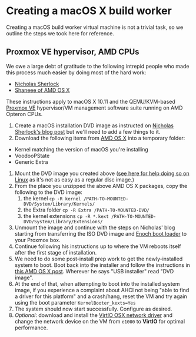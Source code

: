 # Creating a macOS X build worker

Creating a macOS build worker virtual machine is not a trivial task, so
we outline the steps we took here for reference.

## Proxmox VE hypervisor, AMD CPUs

We owe a large debt of gratitude to the following intrepid people who
made this process much easier by doing most of the hard work:

  - [Nicholas Sherlock](http://www.nicksherlock.com/)
  - [Shaneee of AMD OS X](http://amd-osx.com/)

These instructions apply to macOS X 10.11 and the QEMU/KVM-based
[Proxmox VE](http://www.proxmox.com/) hypervisor/VM management software
suite running on AMD Opteron CPUs.

1.  Create a macOS installation DVD image as instructed on [Nicholas
    Sherlock's blog
    post](http://www.nicksherlock.com/2016/10/installing-macos-sierra-on-proxmox-4-3-qemu-2-6-1/)
    but we'll need to add a few things to it.
2.  Download the following items from [AMD OS
    X](http://amd-osx.com/download.html) into a temporary folder:

<!-- end list -->

  - Kernel matching the version of macOS you're installing
  - VoodooPState
  - Generic Extra

<!-- end list -->

1.  Mount the DVD image you created above ([see here for help doing so
    on Linux](http://it.bmc.uu.se/andlov/docs/macosx/mountdvd.php) as
    it's not as easy as a regular disc image.)
2.  From the place you unzipped the above AMD OS X packages, copy the
    following to the DVD image: 
    1.  the kernel `cp -R kernel
        /PATH-TO-MOUNTED-DVD/System/Library/Kernels/`
    2.  the Extra folder `cp -R Extra /PATH-TO-MOUNTED-DVD/`
    3.  the kernel extensions `cp -R *.kext
        /PATH-TO-MOUNTED-DVD/System/Library/Extensions/`
3.  Unmount the image and continue with the steps on Nicholas' blog
    starting from transferring the ISO DVD image and [Enoch boot
    loader](http://www.insanelymac.com/forum/files/file/71-enoch/) to
    your Proxmox box.
4.  Continue following his instructions up to where the VM reboots
    itself after the first stage of installation.
5.  We need to do some post-install prep work to get the newly-installed
    system to boot. Boot back into the installer and follow the
    instructions in [this AMD OS X
    post](http://forum.amd-osx.com/viewtopic.php?f=24&t=80). Wherever he
    says "USB installer" read "DVD image".
6.  At the end of that, when attempting to boot into the installed
    system image, if you experience a complaint about AHCI not being
    "able to find a driver for this platform" and a crash/hang, reset
    the VM and try again using the boot parameter
    `KernelBooter_kexts=Yes`
7.  The system should now start successfully. Configure as desired.
8.  *Optional*: download and install the [VirtIO OSX network
    driver](https://github.com/pmj/virtio-net-osx) and change the
    network device on the VM from `e1000` to **VirtIO** for optimal
    performance.
